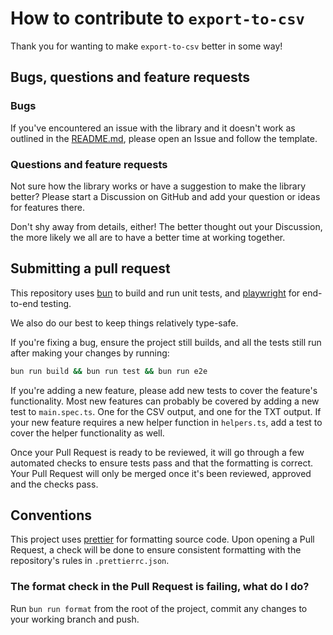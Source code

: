 # How to contribute to `export-to-csv`

Thank you for wanting to make `export-to-csv` better in some way!

## Bugs, questions and feature requests

### Bugs

If you've encountered an issue with the library and it doesn't work as outlined in the [README.md](README.md), please open an Issue and follow the template.

### Questions and feature requests

Not sure how the library works or have a suggestion to make the library better? Please start a Discussion on GitHub and add your question or ideas for features there.

Don't shy away from details, either! The better thought out your Discussion, the more likely we all are to have a better time at working together.

## Submitting a pull request

This repository uses [bun](https://bun.sh/) to build and run unit tests, and [playwright](https://playwright.dev/) for end-to-end testing.

We also do our best to keep things relatively type-safe.

If you're fixing a bug, ensure the project still builds, and all the tests still run after making your changes by running:

```bash
bun run build && bun run test && bun run e2e
```

If you're adding a new feature, please add new tests to cover the feature's functionality. Most new features can probably be covered by adding a new test to `main.spec.ts`. One for the CSV output, and one for the TXT output.
If your new feature requires a new helper function in `helpers.ts`, add a test to cover the helper functionality as well.

Once your Pull Request is ready to be reviewed, it will go through a few automated checks to ensure tests pass and that the formatting is correct. Your Pull Request will only be merged once it's been reviewed, approved and the checks pass.

## Conventions

This project uses [prettier](https://prettier.io/) for formatting source code. Upon opening a Pull Request, a check will be done to ensure consistent formatting with the repository's rules in `.prettierrc.json`.

### The format check in the Pull Request is failing, what do I do?

Run `bun run format` from the root of the project, commit any changes to your working branch and push.
